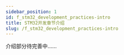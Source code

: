 ```yaml
---
sidebar_position: 1
id: f_stm32_development_practices-intro
title: STM32开发章节介绍
slug: /f_stm32_development_practices-intro
---
```


介绍部分待完善中......